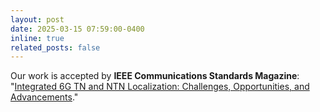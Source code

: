 ```yaml
---
layout: post
date: 2025-03-15 07:59:00-0400
inline: true
related_posts: false
---
```


Our work is accepted by **IEEE Communications Standards Magazine**: "[Integrated 6G TN and NTN Localization: Challenges, Opportunities, and Advancements](https://arxiv.org/pdf/2501.13488)."
